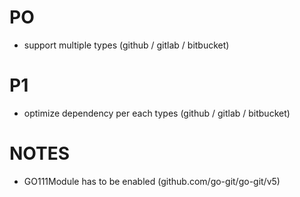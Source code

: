 # PO
- support multiple types (github / gitlab / bitbucket)

# P1
- optimize dependency per each types (github / gitlab / bitbucket)

# NOTES
- GO111Module has to be enabled (github.com/go-git/go-git/v5)